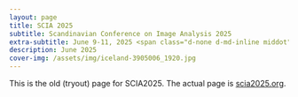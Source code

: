 ```yaml
---
layout: page
title: SCIA 2025
subtitle: Scandinavian Conference on Image Analysis 2025
extra-subtitle: June 9-11, 2025 <span class="d-none d-md-inline middot">&middot;</span> Reykjavík, Island
description: June 2025
cover-img: /assets/img/iceland-3905006_1920.jpg
---
```


This is the old (tryout) page for SCIA2025. The actual page is [scia2025.org](https://scia2025.org/).

<!--

Welcome to the Scandinavian Conference on Image Analysis 2025. The main conference will be held from June 9th to June 11th, 2025, at the University of Iceland, in Reykjavík, Island.

# Areas of focus

3D vision from multiview and other sensors
<span class="d-none d-md-inline middot">&middot;</span> Action and behaviour recognition
<span class="d-none d-md-inline middot">&middot;</span> Biometrics, faces, body gestures and pose
<span class="d-none d-md-inline middot">&middot;</span> Computational photography
<span class="d-none d-md-inline middot">&middot;</span> Datasets and evaluation
<span class="d-none d-md-inline middot">&middot;</span> Detection, recognition, classification, and localization in 2D and/or 3D
<span class="d-none d-md-inline middot">&middot;</span> Explainable AI for CV
<span class="d-none d-md-inline middot">&middot;</span> Image and video processing, analysis, and understanding
<span class="d-none d-md-inline middot">&middot;</span> Low<span class="d-none d-md-inline middot">&middot;</span>level and physics<span class="d-none d-md-inline middot">&middot;</span>based vision
<span class="d-none d-md-inline middot">&middot;</span> Machine learning and deep learning
<span class="d-none d-md-inline middot">&middot;</span> Medical, biological, and cell microscopy
<span class="d-none d-md-inline middot">&middot;</span> Motion and tracking
<span class="d-none d-md-inline middot">&middot;</span> Scene, text and document analysis and understanding
<span class="d-none d-md-inline middot">&middot;</span> Segmentation, grouping, and shape
<span class="d-none d-md-inline middot">&middot;</span> Vision + language (+ other modalities)
<span class="d-none d-md-inline middot">&middot;</span> Vision applications and systems
<span class="d-none d-md-inline middot">&middot;</span> Vision for robotics and autonomous vehicles



# Why Attend SCIA 2025?

The conference program will feature top invited speakers and high-quality scientific presentations, all set against the unique geological and cultural backdrop of Iceland.

- **Regional Collaboration Opportunities**: Engage with peers and leaders from across the Nordics, fostering sustainable and climate-friendly collaborations and exchanges.
- **Insightful and Broad Exposure**: Learn from top experts about cutting-edge research in image analysis and its applications in healthcare, environmental monitoring, and automation, broadening your perspective.
- **Revamped Presentation Format**: Alongside the classical SCIA submission format, for the first time, SCIA 2025 offers authors the unique opportunity to present their recently published works. This new session format enhances knowledge sharing and provides further visibility to cutting-edge research in image analysis.
- **Inspirational Environment**: Enjoy the stunning landscapes and vibrant culture of Iceland, which provide a perfect backdrop for inspiration and discovery. 

-->
